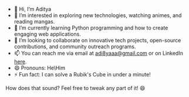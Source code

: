 - 👋 Hi, I’m Aditya
- 👀 I’m interested in exploring new technologies, watching animes, and reading mangas.
- 🌱 I’m currently learning Python programming and how to create engaging web applications.
- 💞️ I’m looking to collaborate on innovative tech projects, open-source contributions, and community outreach programs.
- 📫 You can reach me via email at adi8yaaa@gmail.com or on LinkedIn [here](https://www.linkedin.com/in/aditya-bera-526051316/).
- 😄 Pronouns: He\Him
- ⚡ Fun fact: I can solve a Rubik's Cube in under a minute!

How does that sound? Feel free to tweak any part of it! 😄

<!---
Adi8yaaa/Adi8yaaa is a ✨ special ✨ repository because its `README.md` (this file) appears on your GitHub profile.
You can click the Preview link to take a look at your changes.
--->
